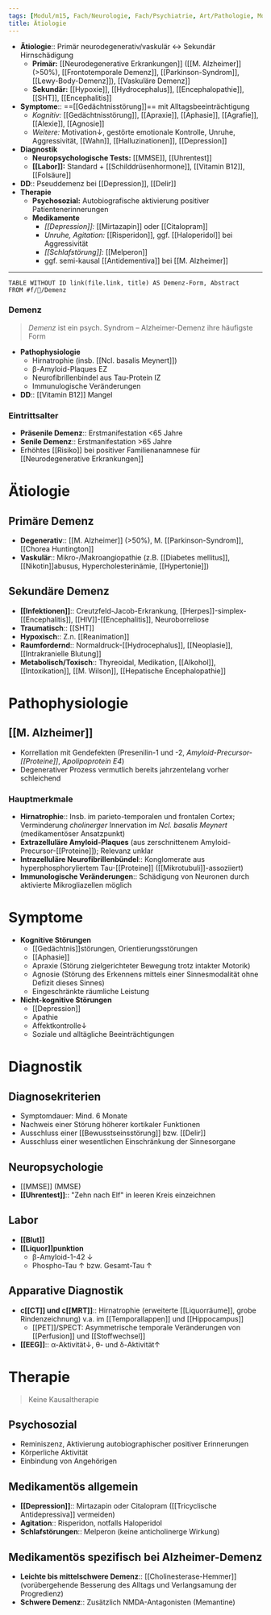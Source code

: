 ```yaml
---
tags: [Modul/m15, Fach/Neurologie, Fach/Psychiatrie, Art/Pathologie, Modul/m31, Modul/m30]
title: Ätiologie
---
```

- **Ätiologie**:: Primär neurodegenerativ/vaskulär ↔︎ Sekundär Hirnschädigung
	- **Primär:** [[Neurodegenerative Erkrankungen]] ([[M. Alzheimer]] (>50%), [[Frontotemporale Demenz]], [[Parkinson-Syndrom]], [[Lewy-Body-Demenz]]), [[Vaskuläre Demenz]]
	- **Sekundär:** [[Hypoxie]], [[Hydrocephalus]], [[Encephalopathie]], [[SHT]], [[Encephalitis]]
- **Symptome**:: ==[[Gedächtnisstörung]]== mit Alltagsbeeinträchtigung
	- *Kognitiv:* [[Gedächtnisstörung]], [[Apraxie]], [[Aphasie]], [[Agrafie]], [[Alexie]], [[Agnosie]]
	- *Weitere:* Motivation↓, gestörte emotionale Kontrolle, Unruhe, Aggressivität, [[Wahn]], [[Halluzinationen]], [[Depression]]
- **Diagnostik**
	- **Neuropsychologische Tests:** [[MMSE]], [[Uhrentest]]
	- **[[Labor]]:** Standard + [[Schilddrüsenhormone]], [[Vitamin B12]], [[Folsäure]]
- **DD**:: Pseuddemenz bei [[Depression]], [[Delir]]
- **Therapie**
	- **Psychosozial:** Autobiografische aktivierung positiver Patientenerinnerungen
	- **Medikamente**
		- *[[Depression]]:* [[Mirtazapin]] oder [[Citalopram]]
		- *Unruhe, Agitation:* [[Risperidon]], ggf. [[Haloperidol]] bei Aggressivität
		- *[[Schlafstörung]]:* [[Melperon]]
		- ggf. semi-kausal [[Antidementiva]] bei [[M. Alzheimer]]
---
```dataview
TABLE WITHOUT ID link(file.link, title) AS Demenz-Form, Abstract
FROM #f/🧠/Demenz 
```


### Demenz 
> *Demenz* ist ein psych. Syndrom – Alzheimer-Demenz ihre häufigste Form
- **Pathophysiologie**
	- Hirnatrophie (insb. [[Ncl. basalis Meynert]])
	- β-Amyloid-Plaques EZ
	- Neurofibrillenbindel aus Tau-Protein IZ
	- Immunulogische Veränderungen
- **DD**:: [[Vitamin B12]] Mangel

### Eintrittsalter
- **Präsenile Demenz**:: Erstmanifestation <65 Jahre
- **Senile Demenz**:: Erstmanifestation >65 Jahre
- Erhöhtes [[Risiko]] bei positiver Familienanamnese für [[Neurodegenerative Erkrankungen]]

# Ätiologie
## Primäre Demenz
- **Degenerativ**:: [[M. Alzheimer]] (>50%), M. [[Parkinson-Syndrom]], [[Chorea Huntington]]
- **Vaskulär**:: Mikro-/Makroangiopathie (z.B. [[Diabetes mellitus]], [[Nikotin]]abusus, Hypercholesterinämie, [[Hypertonie]])
## Sekundäre Demenz
 - **[[Infektionen]]**:: Creutzfeld-Jacob-Erkrankung, [[Herpes]]-simplex-[[Encephalitis]], [[HIV]]-[[Encephalitis]], Neuroborreliose
- **Traumatisch**:: [[SHT]]
- **Hypoxisch**:: Z.n. [[Reanimation]]
- **Raumfordernd**:: Normaldruck-[[Hydrocephalus]], [[Neoplasie]], [[Intrakranielle Blutung]]
- **Metabolisch/Toxisch**:: Thyreoidal, Medikation, [[Alkohol]], [[Intoxikation]], [[M. Wilson]], [[Hepatische Encephalopathie]]
# Pathophysiologie
## [[M. Alzheimer]]
- Korrellation mit Gendefekten (Presenilin-1 und -2, *Amyloid-Precursor-[[Proteine]]*, *Apolipoprotein E4*)
- Degenerativer Prozess vermutlich bereits jahrzentelang vorher schleichend
### Hauptmerkmale
- **Hirnatrophie**:: Insb. im parieto-temporalen und frontalen Cortex; Verminderung *cholinerger* Innervation im *Ncl. basalis Meynert* (medikamentöser Ansatzpunkt)
- **Extrazelluläre Amyloid-Plaques** (aus zerschnittenem Amyloid-Precursor-[[Proteine]]); Relevanz unklar
- **Intrazelluläre Neurofibrillenbündel**:: Konglomerate aus hyperphosphoryliertem Tau-[[Proteine]] ([[Mikrotubuli]]-assoziiert)
 - **Immunologische Veränderungen**:: Schädigung von Neuronen durch aktivierte Mikrogliazellen möglich

# Symptome
- **Kognitive Störungen**
	- [[Gedächtnis]]störungen, Orientierungsstörungen
	- [[Aphasie]]
	- Apraxie (Störung zielgerichteter Bewegung trotz intakter Motorik)
	- Agnosie (Störung des Erkennens mittels einer Sinnesmodalität ohne Defizit dieses Sinnes)
	- Eingeschränkte räumliche Leistung
- **Nicht-kognitive Störungen**
	- [[Depression]]
	- Apathie
	- Affektkontrolle↓ 
	- Soziale und alltägliche Beeinträchtigungen

# Diagnostik
## Diagnosekriterien
- Symptomdauer: Mind. 6 Monate
- Nachweis einer Störung höherer kortikaler Funktionen 
- Ausschluss einer [[Bewusstseinsstörung]] bzw. [[Delir]]
- Ausschluss einer wesentlichen Einschränkung der Sinnesorgane
## Neuropsychologie
- [[MMSE]] (MMSE)
- **[[Uhrentest]]**:: "Zehn nach Elf" in leeren Kreis einzeichnen
## Labor
- **[[Blut]]**
- **[[Liquor]]punktion**
	- β-Amyloid-1-42 ↓ 
	- Phospho-Tau ↑ bzw. Gesamt-Tau ↑
## Apparative Diagnostik
- **c[[CT]] und c[[MRT]]**:: Hirnatrophie (erweiterte [[Liquorräume]], grobe Rindenzeichnung) v.a. im [[Temporallappen]] und [[Hippocampus]]
	- [[PET]]/SPECT: Asymmetrische temporale Veränderungen von [[Perfusion]] und [[Stoffwechsel]]
- **[[EEG]]**:: α-Aktivität↓, θ- und δ-Aktivität↑ 

# Therapie
> Keine Kausaltherapie
## Psychosozial
- Reminiszenz, Aktivierung autobiographischer positiver Erinnerungen
- Körperliche Aktivität
- Einbindung von Angehörigen
## Medikamentös allgemein
- **[[Depression]]**:: Mirtazapin oder Citalopram ([[Tricyclische Antidepressiva]] vermeiden)
- **Agitation**:: Risperidon, notfalls Haloperidol
- **Schlafstörungen**:: Melperon (keine anticholinerge Wirkung)
## Medikamentös spezifisch bei Alzheimer-Demenz
- **Leichte bis mittelschwere Demenz**:: [[Cholinesterase-Hemmer]] (vorübergehende Besserung des Alltags und Verlangsamung der Progredienz)
- **Schwere Demenz**:: Zusätzlich NMDA-Antagonisten (Memantine)

